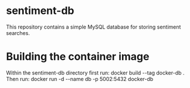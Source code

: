 # sentiment-db

This repository contains a simple MySQL database for storing sentiment searches.

# Building the container image
Within the sentiment-db directory first run:
	docker build --tag docker-db .
Then run:
	docker run -d --name db -p 5002:5432 docker-db
	